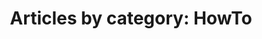 ---
layout: post-by-category
title: 'Articles by category: HowTo'
category: howto
image:
   feature: waves.jpg
permalink: howto/
---